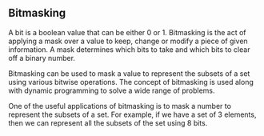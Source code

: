 ## **Bitmasking**   

A bit is a boolean value that can be either 0 or 1. Bitmasking is the act of applying a mask over a value to keep, change or modify a piece of given information. A mask determines which bits to take and which bits to clear off a binary number.     
       
Bitmasking can be used to mask a value to represent the subsets of a set using various bitwise operations. The concept of bitmasking is used along with dynamic programming to solve a wide range of problems.     

One of the useful applications of bitmasking is to mask a number to represent the subsets of a set. For example, if we have a set of 3 elements, then we can represent all the subsets of the set using 8 bits.

